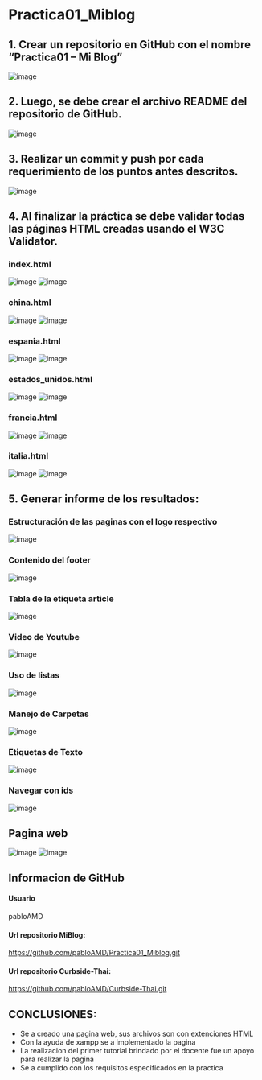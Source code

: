 # Practica01_Miblog
## 1.	Crear un repositorio en GitHub con el nombre “Practica01 – Mi Blog”

![image](https://user-images.githubusercontent.com/33675679/67655662-6c6e9680-f91f-11e9-9da1-b8967f8429da.png)

## 2. Luego, se debe crear el archivo README del repositorio de GitHub.

![image](https://user-images.githubusercontent.com/33675679/67656480-ed2e9200-f921-11e9-88c5-55e1c0ed3d5d.png)

## 3.	Realizar un commit y push por cada requerimiento de los puntos antes descritos.

![image](https://user-images.githubusercontent.com/33675679/67655788-cc653d00-f91f-11e9-9bb5-e84456d30c9b.png)

## 4. Al finalizar la práctica se debe validar todas las páginas HTML creadas usando el W3C Validator.

### index.html

![image](https://user-images.githubusercontent.com/33675679/67655868-13533280-f920-11e9-8afb-fefd8181735c.png)
![image](https://user-images.githubusercontent.com/33675679/67655920-4e556600-f920-11e9-9e1d-93abc25c7125.png)

### china.html

![image](https://user-images.githubusercontent.com/33675679/67655954-6d53f800-f920-11e9-83dc-d6c8c437acfd.png)
![image](https://user-images.githubusercontent.com/33675679/67655998-91173e00-f920-11e9-887e-982dbddb4652.png)

### espania.html

![image](https://user-images.githubusercontent.com/33675679/67656082-c58afa00-f920-11e9-872e-1a69f554f276.png)
![image](https://user-images.githubusercontent.com/33675679/67656126-e2bfc880-f920-11e9-877c-1ea27d9587ce.png)

### estados_unidos.html

![image](https://user-images.githubusercontent.com/33675679/67656193-11d63a00-f921-11e9-8c31-d4d8f006a59c.png)
![image](https://user-images.githubusercontent.com/33675679/67656209-1f8bbf80-f921-11e9-9112-4778f07cec32.png)

### francia.html

![image](https://user-images.githubusercontent.com/33675679/67656293-5e217a00-f921-11e9-9a2e-23a4a1b713af.png)
![image](https://user-images.githubusercontent.com/33675679/67656310-6d082c80-f921-11e9-998a-a3935fc17e48.png)

### italia.html

![image](https://user-images.githubusercontent.com/33675679/67656358-945ef980-f921-11e9-8087-7f5399157275.png)
![image](https://user-images.githubusercontent.com/33675679/67656374-9f198e80-f921-11e9-8658-e755d083b124.png)

## 5.	Generar informe de los resultados:
### Estructuración de las paginas con el logo respectivo

![image](https://user-images.githubusercontent.com/33675679/67656565-2404a800-f922-11e9-8c8a-f4c7ee2e25c4.png)

### Contenido del footer

![image](https://user-images.githubusercontent.com/33675679/67656589-3848a500-f922-11e9-9667-0b446a05b8ba.png)

### Tabla de la etiqueta article

![image](https://user-images.githubusercontent.com/33675679/67656604-4ac2de80-f922-11e9-9bc9-c3a907224a76.png)

### Video de Youtube

![image](https://user-images.githubusercontent.com/33675679/67656663-7219ab80-f922-11e9-816b-397b018299bf.png)

### Uso de listas

![image](https://user-images.githubusercontent.com/33675679/67656684-8362b800-f922-11e9-926d-52f8fda9b462.png)

### Manejo de Carpetas

![image](https://user-images.githubusercontent.com/33675679/67656719-9a090f00-f922-11e9-9ad7-9b7e8037f192.png)

### Etiquetas de Texto

![image](https://user-images.githubusercontent.com/33675679/67656777-ccb30780-f922-11e9-8a99-eb366e5a5de1.png)

### Navegar con ids

![image](https://user-images.githubusercontent.com/33675679/67656804-dfc5d780-f922-11e9-9886-72ba84a96f07.png)

## Pagina web

![image](https://user-images.githubusercontent.com/33675679/67656861-fc620f80-f922-11e9-85f6-add87a07d200.png)
![image](https://user-images.githubusercontent.com/33675679/67656880-126fd000-f923-11e9-903f-d18415c61ec3.png)

## Informacion de GitHub
#### Usuario
pabloAMD

#### Url repositorio MiBlog:
https://github.com/pabloAMD/Practica01_Miblog.git

#### Url repositorio Curbside-Thai:
https://github.com/pabloAMD/Curbside-Thai.git

## CONCLUSIONES:
- Se a creado una pagina web, sus archivos son con extenciones HTML
- Con la ayuda de xampp se a implementado la pagina
- La realizacion del primer tutorial brindado por el docente fue un apoyo para realizar la pagina
- Se a cumplido con los requisitos especificados en la practica







